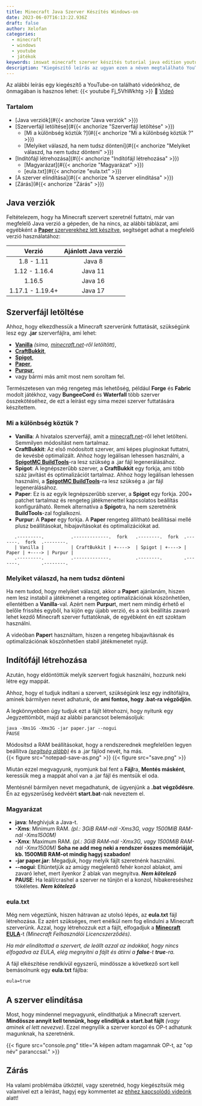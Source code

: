 ```yaml
---
title: Minecraft Java Szerver Készítés Windows-on
date: 2023-06-07T16:13:22.936Z
draft: false
author: Xelofan
categories:
  - minecraft
  - windows
  - youtube
  - játékok
keywords: imswat minecraft szerver készítés tutorial java edition youtube videó gyorsan röviden tömören gamer
description: "Kiegészítő leírás az ugyan ezen a néven megtalálható YouTube videónkhoz."
---
```


Az alábbi leírás egy kiegészítő a YouTube-on található videónkhoz, de önmagában is hasznos lehet:
{{< youtube Fj_5VhWkhtg >}}
🎥 [Videó](https://youtu.be/Fj_5VhWkhtg)

### Tartalom
- [Java verziók](#{{< anchorize "Java verziók" >}})
- [Szerverfájl letöltése](#{{< anchorize "Szerverfájl letöltése" >}})
  - [Mi a különbség köztük ?](#{{< anchorize "Mi a különbség köztük ?" >}})
  - [Melyiket válaszd, ha nem tudsz dönteni](#{{< anchorize "Melyiket válaszd, ha nem tudsz dönteni" >}})
- [Indítófájl létrehozása](#{{< anchorize "Indítófájl létrehozása" >}})
  - [Magyarázat](#{{< anchorize "Magyarázat" >}})
  - [eula.txt](#{{< anchorize "eula.txt" >}})
- [A szerver elindítása](#{{< anchorize "A szerver elindítása" >}})
- [Zárás](#{{< anchorize "Zárás" >}})


## Java verziók
Feltételezem, hogy ha Minecraft szervert szeretnél futtatni, már van megfelelő Java verzió a gépeden, de ha nincs, az alábbi táblázat, ami egyébként a [**Paper** szerverekhez lett készítve](https://docs.papermc.io/paper/getting-started), segítséget adhat a megfelelő verzió használatához:

| Verzió | Ajánlott Java verzió |
| :---: | :---: |
| 1.8 - 1.11  | Java 8 |
| 1.12 - 1.16.4  | Java 11 |
| 1.16.5 | Java 16 |
| 1.17.1 - 1.19.4+  | Java 17 |

## Szerverfájl letöltése
Ahhoz, hogy elkezdhessük a Minecraft szerverünk futtatását, szükségünk lesz egy **.jar** szerverfájlra, ami lehet:
- [**Vanilla**](https://www.minecraft.net/en-us/download/server) *(sima, [minecraft.net](https://www.minecraft.net/en-us/download/server)-ről letöltött)*,
- [**CraftBukkit**](https://www.spigotmc.org/wiki/buildtools/),
- [**Spigot**](https://www.spigotmc.org/wiki/buildtools/),
- [**Paper**](https://papermc.io/downloads/paper),
- [**Purpur**](https://purpurmc.org/),
- vagy bármi más amit most nem soroltam fel.

Természetesen van még rengeteg más lehetőség, például **Forge** és **Fabric** modolt játékhoz, vagy **BungeeCord** és **Waterfall** több szerver összekötéséhez, de ezt a leírást egy sima mezei szerver futtatására készítettem.

### Mi a különbség köztük ?

- **Vanilla**: A hivatalos szerverfájl, amit a [minecraft.net](https://www.minecraft.net/en-us/download/server)-ről lehet letölteni. Semmilyen módosítást nem tartalmaz.
- **CraftBukkit**: Az első módosított szerver, ami képes pluginokat futtatni, de kevésbé optimalizált. Ahhoz hogy legálisan lehessen használni, a [**SpigotMC BuildTools**](https://www.spigotmc.org/wiki/buildtools/)-ra lesz szükség a .jar fájl legenerálásához.
- **Spigot**: A legnépszerűbb szerver, a **CraftBukkit** egy forkja, ami több száz javítást és optimalizációt tartalmaz. Ahhoz hogy legálisan lehessen használni, a [**SpigotMC BuildTools**](https://www.spigotmc.org/wiki/buildtools/)-ra lesz szükség a .jar fájl legenerálásához.
- **Paper**: Ez is az egyik legnépszerűbb szerver, a **Spigot** egy forkja. 200+ patchet tartalmaz és rengeteg játékmenettel kapcsolatos beállítás konfigurálható. Remek alternatíva a **Spigot**ra, ha nem szeretnénk **BuildTools**-zal foglalkozni.
- **Purpur**: A **Paper** egy forkja. A **Paper** rengeteg állítható beállításai mellé plusz beállításokat, hibajavításokat és optimalizációkat ad.

```goat
   .---------.          .-------------.  fork   .--------.  fork  .-------.  fork  .--------.
   | Vanilla |          | CraftBukkit | +---->  | Spigot | +----> | Paper | +----> | Purpur |
   .---------.          .-------------.         .--------.        .-------.        .--------.
```

### Melyiket válaszd, ha nem tudsz dönteni

Ha nem tudod, hogy melyiket válaszd, akkor a **Paper**t ajánlanám, hiszen nem lesz instabil a játékmenet a rengeteg optimalizációnak köszönhetően, ellentétben a **Vanilla**-val. Azért nem **Purpur**t, mert nem mindig érhető el belőle frissítés egyből, ha kijön egy újabb verzió, és a sok beállítás zavaró lehet kezdő Minecraft szerver futtatóknak, de egyébként én ezt szoktam használni.

A videóban **Paper**t használtam, hiszen a rengeteg hibajavításnak és optimalizációnak köszönhetően stabil játékmenetet nyújt.

## Indítófájl létrehozása
Azután, hogy eldöntöttük melyik szervert fogjuk használni, hozzunk neki létre egy mappát.

Ahhoz, hogy el tudjuk indítani a szervert, szükségünk lesz egy indítófájlra, aminek bármilyen nevet adhatunk, de **ami fontos, hogy .bat-ra végződjön**.

A legkönnyebben úgy tudjuk ezt a fájlt létrehozni, hogy nyitunk egy Jegyzettömböt, majd az alábbi parancsot belemásoljuk:

```batch
java -Xms1G -Xmx3G -jar paper.jar --nogui
PAUSE
```
Módosítsd a RAM beállításokat, hogy a rendszerednek megfelelően legyen beállítva [*(segítség alább)*](#magyarázat) és a .jar fájlod nevét, ha más.  
{{< figure src="notepad-save-as.png" >}}
{{< figure src="save.png" >}}

Miután ezzel megvagyunk, nyomjunk bal fent a **Fájl**ra, **Mentés másként**, keressük meg a mappát ahol van a .jar fájl és mentsük el oda.

Mentésnél bármilyen nevet megadhatunk, de ügyenjünk a **.bat végződésre**. Én az egyszerűség kedvéért **start.bat**-nak neveztem el.

### Magyarázat
- **java**: Meghívjuk a Java-t.
- **-Xms**: Minimum RAM. *(pl.: 3GiB RAM-nál -Xms3G, vagy 1500MiB RAM-nál -Xms1500M)*
- **-Xmx**: Maximum RAM. *(pl.: 3GiB RAM-nál -Xmx3G, vagy 1500MiB RAM-nál -Xmx1500M)* **Soha ne add meg neki a rendszer összes memóriáját, kb. 1500MiB RAM-ot mindig hagyj szabadon!**
- **-jar paper.jar**: Megadjuk, hogy melyik fájlt szeretnénk használni.
- **--nogui**: Eltüntetjük az amúgy megjelentő fehér konzol ablakot, ami zavaró lehet, mert ilyenkor 2 ablak van megnyitva. ***Nem kötelező***
- **PAUSE**: Ha leáll/crashel a szerver ne tűnjön el a konzol, hibakereséshez tökéletes. ***Nem kötelező***

### eula.txt
Még nem végeztünk, hiszen hátravan az utolsó lépés, az **eula.txt** fájl létrehozása. Ez azért szükséges, mert enélkül nem fog elindulni a Minecraft szerverünk. Azzal, hogy létrehozzuk ezt a fájlt, elfogadjuk a [**Minecraft EULA**](https://www.minecraft.net/en-us/eula)-t *(Minecraft Felhasználói Licencszerződés)*.

*Ha már elindítottad a szervert, de leállt azzal az indokkal, hogy nincs elfogadva az EULA, elég megnyitni a fájlt és átírni a **false**-t **true**-ra.*

A fájl elkészítése rendkívül egyszerű, mindössze a következő sort kell bemásolnunk egy **eula.txt** fájlba:
```txt
eula=true
```

## A szerver elindítása

Most, hogy mindennel megvagyunk, elindíthatjuk a Minecraft szervert. **Mindössze annyit kell tennünk, hogy elindítjuk a start.bat fájlt** *(vagy aminek el lett nevezve)*. Ezzel megnyílik a szerver konzol és OP-t adhatunk magunknak, ha szeretnénk.

{{< figure src="console.png" title="A képen adtam magamnak OP-t, az \"op név\" paranccsal." >}}

## Zárás
Ha valami problémába ütköztél, vagy szeretnéd, hogy kiegészítsük még valamivel ezt a leírást, hagyj egy kommentet az [ehhez kapcsolódó videónk](https://youtu.be/Fj_5VhWkhtg) alatt!

